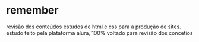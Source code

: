# remember
revisão dos conteúdos estudos de html e css para a produção de sites. estudo feito pela plataforma alura, 100% voltado para revisão dos concetios
